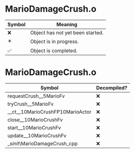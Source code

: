 # MarioDamageCrush.o
| Symbol | Meaning 
| ------------- | ------------- 
| :x: | Object has not yet been started. 
| :eight_pointed_black_star: | Object is in progress. 
| :white_check_mark: | Object is completed. 


# MarioDamageCrush.o
| Symbol | Decompiled? |
| ------------- | ------------- |
| requestCrush__5MarioFv | :x: |
| tryCrush__5MarioFv | :x: |
| __ct__10MarioCrushFP10MarioActor | :x: |
| close__10MarioCrushFv | :x: |
| start__10MarioCrushFv | :x: |
| update__10MarioCrushFv | :x: |
| __sinit_\MarioDamageCrush_cpp | :x: |
